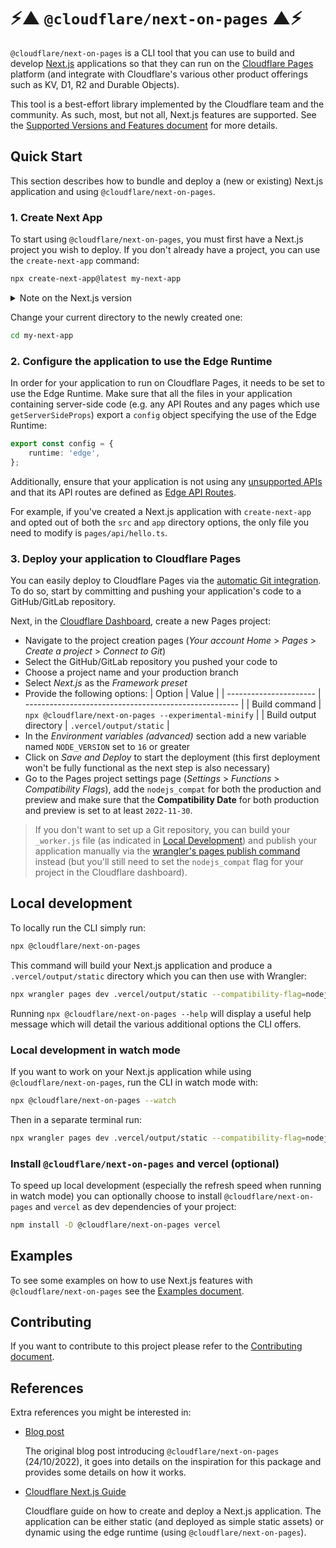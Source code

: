# ⚡▲ `@cloudflare/next-on-pages` ▲⚡

`@cloudflare/next-on-pages` is a CLI tool that you can use to build and develop [Next.js](https://nextjs.org/) applications so that they can run on the [Cloudflare Pages](https://pages.cloudflare.com/) platform (and integrate with Cloudflare's various other product offerings such as KV, D1, R2 and Durable Objects).

This tool is a best-effort library implemented by the Cloudflare team and the community. As such, most, but not all, Next.js features are supported. See the [Supported Versions and Features document](./docs/supported.md) for more details.

## Quick Start

This section describes how to bundle and deploy a (new or existing) Next.js application and using `@cloudflare/next-on-pages`.

### 1. Create Next App

To start using `@cloudflare/next-on-pages`, you must first have a Next.js project you wish to deploy. If you don't already have a project, you can use the `create-next-app` command:

```sh
npx create-next-app@latest my-next-app
```

<details>

<summary>Note on the Next.js version</summary>

We have confirmed support for to the current version of Next.js, at the time of writing, `13.2.4`. Although we'll endeavor to keep support for newer versions, we cannot guarantee that we'll always be up-to-date with the latest version. If you experience any problems with `@cloudflare/next-on-pages`, you may wish to try pinning to `13.2.4` while we work on supporting any recent breaking changes.

</details>

&NewLine;

Change your current directory to the newly created one:

```sh
cd my-next-app
```

### 2. Configure the application to use the Edge Runtime

In order for your application to run on Cloudflare Pages, it needs to be set to use the Edge Runtime. Make sure that all the files in your application containing server-side code (e.g. any API Routes and any pages which use `getServerSideProps`) export a `config` object specifying the use of the Edge Runtime:

```ts
export const config = {
	runtime: 'edge',
};
```

Additionally, ensure that your application is not using any [unsupported APIs](https://nextjs.org/docs/api-reference/edge-runtime#unsupported-apis) and that its API routes are defined as [Edge API Routes](https://nextjs.org/docs/api-routes/edge-api-routes).

For example, if you've created a Next.js application with `create-next-app` and opted out of both the `src` and `app` directory options, the only file you need to modify is `pages/api/hello.ts`.

### 3. Deploy your application to Cloudflare Pages

You can easily deploy to Cloudflare Pages via the [automatic Git integration](https://developers.cloudflare.com/pages/platform/git-integration/). To do so, start by committing and pushing your application's code to a GitHub/GitLab repository.

Next, in the [Cloudflare Dashboard](https://dash.cloudflare.com/?to=/:account/pages), create a new Pages project:

- Navigate to the project creation pages (_Your account Home_ > _Pages_ > _Create a project_ > _Connect to Git_)
- Select the GitHub/GitLab repository you pushed your code to
- Choose a project name and your production branch
- Select _Next.js_ as the _Framework preset_
- Provide the following options:
  | Option | Value |
  | ---------------------- | ----------------------------------------------------- |
  | Build command | `npx @cloudflare/next-on-pages --experimental-minify` |
  | Build output directory | `.vercel/output/static` |
- In the _Environment variables (advanced)_ section add a new variable named `NODE_VERSION` set to `16` or greater
- Click on _Save and Deploy_ to start the deployment (this first deployment won't be fully functional as the next step is also necessary)
- Go to the Pages project settings page (_Settings_ > _Functions_ > _Compatibility Flags_), add the `nodejs_compat` for both the production and preview and make sure that the **Compatibility Date** for both production and preview is set to at least `2022-11-30`.

> If you don't want to set up a Git repository, you can build your `_worker.js` file (as indicated in [Local Development](#local-development)) and publish your application manually via the [wrangler's pages publish command](https://developers.cloudflare.com/workers/wrangler/commands/#publish-1) instead (but you'll still need to set the `nodejs_compat` flag for your project in the Cloudflare dashboard).

## Local development

To locally run the CLI simply run:

```sh
npx @cloudflare/next-on-pages
```

This command will build your Next.js application and produce a `.vercel/output/static` directory which you can then use with Wrangler:

```sh
npx wrangler pages dev .vercel/output/static --compatibility-flag=nodejs_compat
```

Running `npx @cloudflare/next-on-pages --help` will display a useful help message which will detail the various additional options the CLI offers.

### Local development in watch mode

If you want to work on your Next.js application while using `@cloudflare/next-on-pages`, run the CLI in watch mode with:

```sh
npx @cloudflare/next-on-pages --watch
```

Then in a separate terminal run:

```sh
npx wrangler pages dev .vercel/output/static --compatibility-flag=nodejs_compat
```

### Install `@cloudflare/next-on-pages` and vercel (optional)

To speed up local development (especially the refresh speed when running in watch mode) you can optionally choose to install `@cloudflare/next-on-pages` and `vercel` as dev dependencies of your project:

```sh
npm install -D @cloudflare/next-on-pages vercel
```

## Examples

To see some examples on how to use Next.js features with `@cloudflare/next-on-pages` see the [Examples document](./docs/examples.md).

## Contributing

If you want to contribute to this project please refer to the [Contributing document](./docs/contributing.md).

## References

Extra references you might be interested in:

- [Blog post](https://blog.cloudflare.com/next-on-pages)

  The original blog post introducing `@cloudflare/next-on-pages` (24/10/2022), it goes into details on the inspiration for this package and provides some details on how it works.

- [Cloudflare Next.js Guide](https://developers.cloudflare.com/pages/framework-guides/deploy-a-nextjs-site/)

  Cloudflare guide on how to create and deploy a Next.js application. The application can be either static (and deployed as simple static assets) or dynamic using the edge runtime (using `@cloudflare/next-on-pages`).
